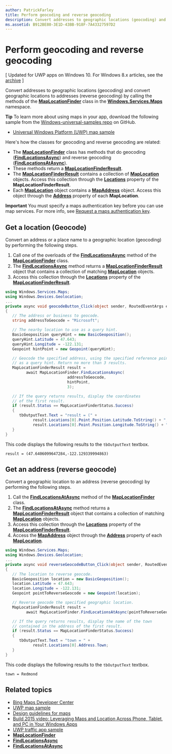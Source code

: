 ```yaml
---
author: PatrickFarley
title: Perform geocoding and reverse geocoding
description: Convert addresses to geographic locations (geocoding) and convert geographic locations to addresses (reverse geocoding) by calling the methods of the MapLocationFinder class in the Windows.Services.Maps namespace.
ms.assetid: B912BE80-3E1D-43BB-918F-7A43327597D2
---
```


# Perform geocoding and reverse geocoding


\[ Updated for UWP apps on Windows 10. For Windows 8.x articles, see the [archive](http://go.microsoft.com/fwlink/p/?linkid=619132) \]


Convert addresses to geographic locations (geocoding) and convert geographic locations to addresses (reverse geocoding) by calling the methods of the [**MapLocationFinder**](https://msdn.microsoft.com/library/windows/apps/dn627550) class in the [**Windows.Services.Maps**](https://msdn.microsoft.com/library/windows/apps/dn636979) namespace.

**Tip** To learn more about using maps in your app, download the following sample from the [Windows-universal-samples repo](http://go.microsoft.com/fwlink/p/?LinkId=619979) on GitHub.

-   [Universal Windows Platform (UWP) map sample](http://go.microsoft.com/fwlink/p/?LinkId=619977)

Here's how the classes for geocoding and reverse geocoding are related:

-   The [**MapLocationFinder**](https://msdn.microsoft.com/library/windows/apps/dn627550) class has methods that do geocoding ([**FindLocationsAsync**](https://msdn.microsoft.com/library/windows/apps/dn636925)) and reverse geocoding ([**FindLocationsAtAsync**](https://msdn.microsoft.com/library/windows/apps/dn636928)).
-   These methods return a [**MapLocationFinderResult**](https://msdn.microsoft.com/library/windows/apps/dn627551).
-   The [**MapLocationFinderResult**](https://msdn.microsoft.com/library/windows/apps/dn627551) contains a collection of [**MapLocation**](https://msdn.microsoft.com/library/windows/apps/dn627549) objects. Access this collection through the [**Locations**](https://msdn.microsoft.com/library/windows/apps/dn627552) property of the **MapLocationFinderResult**.
-   Each [**MapLocation**](https://msdn.microsoft.com/library/windows/apps/dn627549) object contains a [**MapAddress**](https://msdn.microsoft.com/library/windows/apps/dn627533) object. Access this object through the [**Address**](https://msdn.microsoft.com/library/windows/apps/dn636929) property of each **MapLocation**.

**Important**  You must specify a maps authentication key before you can use map services. For more info, see [Request a maps authentication key](authentication-key.md).

 

## Get a location (Geocode)


Convert an address or a place name to a geographic location (geocoding) by performing the following steps.

1.  Call one of the overloads of the [**FindLocationsAsync**](https://msdn.microsoft.com/library/windows/apps/dn636925) method of the [**MapLocationFinder**](https://msdn.microsoft.com/library/windows/apps/dn627550) class.
2.  The [**FindLocationsAsync**](https://msdn.microsoft.com/library/windows/apps/dn636925) method returns a [**MapLocationFinderResult**](https://msdn.microsoft.com/library/windows/apps/dn627551) object that contains a collection of matching [**MapLocation**](https://msdn.microsoft.com/library/windows/apps/dn627549) objects.
3.  Access this collection through the [**Locations**](https://msdn.microsoft.com/library/windows/apps/dn627552) property of the [**MapLocationFinderResult**](https://msdn.microsoft.com/library/windows/apps/dn627551).

```csharp
using Windows.Services.Maps;
using Windows.Devices.Geolocation;
...
private async void geocodeButton_Click(object sender, RoutedEventArgs e)
{
   // The address or business to geocode.
   string addressToGeocode = "Microsoft";

   // The nearby location to use as a query hint.
   BasicGeoposition queryHint = new BasicGeoposition();
   queryHint.Latitude = 47.643;
   queryHint.Longitude = -122.131;
   Geopoint hintPoint = new Geopoint(queryHint);

   // Geocode the specified address, using the specified reference point
   // as a query hint. Return no more than 3 results.
   MapLocationFinderResult result =
         await MapLocationFinder.FindLocationsAsync(
                           addressToGeocode,
                           hintPoint,
                           3);

   // If the query returns results, display the coordinates
   // of the first result.
   if (result.Status == MapLocationFinderStatus.Success)
   {
      tbOutputText.Text = "result = (" +
            result.Locations[0].Point.Position.Latitude.ToString() + "," +
            result.Locations[0].Point.Position.Longitude.ToString() + ")";
   }
}
```

This code displays the following results to the `tbOutputText` textbox.

``` syntax
result = (47.6406099647284,-122.129339994863)
```

## Get an address (reverse geocode)


Convert a geographic location to an address (reverse geocoding) by performing the following steps.

1.  Call the [**FindLocationsAtAsync**](https://msdn.microsoft.com/library/windows/apps/dn636928) method of the [**MapLocationFinder**](https://msdn.microsoft.com/library/windows/apps/dn627550) class.
2.  The [**FindLocationsAtAsync**](https://msdn.microsoft.com/library/windows/apps/dn636928) method returns a [**MapLocationFinderResult**](https://msdn.microsoft.com/library/windows/apps/dn627551) object that contains a collection of matching [**MapLocation**](https://msdn.microsoft.com/library/windows/apps/dn627549) objects.
3.  Access this collection through the [**Locations**](https://msdn.microsoft.com/library/windows/apps/dn627552) property of the [**MapLocationFinderResult**](https://msdn.microsoft.com/library/windows/apps/dn627551).
4.  Access the [**MapAddress**](https://msdn.microsoft.com/library/windows/apps/dn627533) object through the [**Address**](https://msdn.microsoft.com/library/windows/apps/dn636929) property of each [**MapLocation**](https://msdn.microsoft.com/library/windows/apps/dn627549).

```csharp
using Windows.Services.Maps;
using Windows.Devices.Geolocation;
...
private async void reverseGeocodeButton_Click(object sender, RoutedEventArgs e)
{
   // The location to reverse geocode.
   BasicGeoposition location = new BasicGeoposition();
   location.Latitude = 47.643;
   location.Longitude = -122.131;
   Geopoint pointToReverseGeocode = new Geopoint(location);

   // Reverse geocode the specified geographic location.
   MapLocationFinderResult result =
         await MapLocationFinder.FindLocationsAtAsync(pointToReverseGeocode);

   // If the query returns results, display the name of the town
   // contained in the address of the first result.
   if (result.Status == MapLocationFinderStatus.Success)
   {
      tbOutputText.Text = "town = " +
            result.Locations[0].Address.Town;
   }
}
```

This code displays the following results to the `tbOutputText` textbox.

``` syntax
town = Redmond
```

## Related topics

* [Bing Maps Developer Center](https://www.bingmapsportal.com/)
* [UWP map sample](http://go.microsoft.com/fwlink/p/?LinkId=619977)
* [Design guidelines for maps](https://msdn.microsoft.com/library/windows/apps/dn596102)
* [Build 2015 video: Leveraging Maps and Location Across Phone, Tablet, and PC in Your Windows Apps](https://channel9.msdn.com/Events/Build/2015/2-757)
* [UWP traffic app sample](http://go.microsoft.com/fwlink/p/?LinkId=619982)
* [**MapLocationFinder**](https://msdn.microsoft.com/library/windows/apps/dn627550)
* [**FindLocationsAsync**](https://msdn.microsoft.com/library/windows/apps/dn636925)
* [**FindLocationsAtAsync**](https://msdn.microsoft.com/library/windows/apps/dn636928)




<!--HONumber=Jun16_HO3-->


